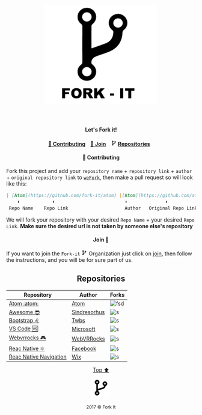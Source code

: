 <html>

<p id="top"><p>
<h1 align="center">
    <img width="300" src="img/fork-it.png" alt="Fork it!"><br><br>
</h1>

<h4 align="center">Let's Fork it!<h4>

<p align="center">
	<a href="#contributing">🔁 Contributing</a>&nbsp;&nbsp;&nbsp;
	<a href="#join"> 🤝  Join</a>&nbsp;&nbsp;&nbsp;
	<img src="img/fork15px.png" alt="Fork it!">
	<a href="#repositories">Repositories</a>&nbsp;&nbsp;&nbsp;
</p>

<h4 id="contributing" align="center">🔁 Contributing</h4>

Fork this project and add your `repository name` + `repository link` + `author` + `original repository link` to [`weFork`](https://github.com/Fork-it/weFork), then make a pull request so will look like this:

<html>



```markdown
| [Atom](https://github.com/fork-it/atom) |[Atom](https://github.com/atom/atom)|
    ⬆️            ⬆️                          ⬆️              ⬆️
 Repo Name    Repo Link                     Author   Original Repo Link
```
We will fork your repository with your desired `Repo Name` + your desired `Repo Link`. **Make sure the desired url is not taken by someone else's repository**


<h4 id="join" align="center">Join 🤝 </h4>


If you want to join the `Fork-it` ![Fork it Logo](img/fork15px.png) Organization just click on [join](https://github.com/fork-it/join), then follow the instructions, and you will be for sure part of us.


<h2 id="repositories" align="center">Repositories</h2>


| Repository | Author |Forks|
| ------ | ----------- | ---- |
| [Atom :atom:](https://github.com/fork-it/atom) |[Atom](https://github.com/atom/atom)| ![fsd](https://img.shields.io/github/forks/atom/atom.svg)|
| [Awesome 😎 ](https://github.com/fork-it/awesome) |[Sindresorhus](https://github.com/sindresorhus/awesome)|![s](https://img.shields.io/github/forks/sindresorhus/awesome.svg)|
| [Bootstrap ♌️](https://github.com/fork-it/bootstrap)|[Twbs](https://github.com/twbs/bootstrap)|![s](https://img.shields.io/github/forks/twbs/bootstrap.svg)|
| [VS Code 🆚](https://github.com/fork-it/vscode)|[Microsoft](https://github.com/Microsoft/vscode)|![s](https://img.shields.io/github/forks/Microsoft/vscode.svg)|
| [Webvrrocks 🎮](https://github.com/fork-it/webbrrocks)|[WebVRRocks](https://github.com/WebVRRocks/webvrrocks)|![s](https://img.shields.io/github/forks/WebVRRocks/webvrrocks.svg)|
| [Reac Native ⚛️](https://github.com/fork-it/react-native)|[Facebook](https://github.com/facebook/react-native)|![s](https://img.shields.io/github/forks/facebook/react-native.svg)|
| [Reac Native Navigation](https://github.com/fork-it/react-native-navigation)|[Wix](https://github.com/wix/react-native-navigation)|![s](https://img.shields.io/github/forks/wix/react-native-navigation.svg)|




<html>
	<p align="center">
	    <a href="#top">Top ⬆️ </a>
	</p>
	<p align="center">
	    <img src="img/fork50px.png" alt="Fork it">
	</p>
	<p align="center">
	    <small>2017 &copy Fork It </small>
	</p>
</html>
